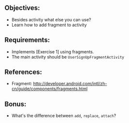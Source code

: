 ## Objectives:
* Besides activity what else you can use?
* Learn how to add fragment to activity

## Requirements:
* Implements [Exercise 1] using fragments.
* The main activity should be `UserSignUpFragmentActivity`

## References:
* Fragment: http://developer.android.com/intl/zh-cn/guide/components/fragments.html

## Bonus:
* What's the difference between `add`, `replace`, `attach`?
